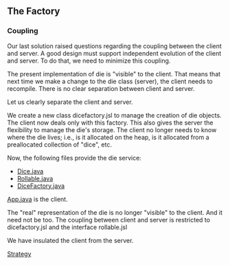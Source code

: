 ## The Factory

### Coupling
Our last solution raised questions regarding the coupling between the client and server. A good design must support independent evolution of the client and server. To do that, we need to minimize this coupling.

The present implementation of die is "visible" to the client. That means that next time we make a change to the die class (server), the client needs to recompile. There is no clear separation between client and server.

Let us clearly separate the client and server.

We create a new class dicefactory.jsl to manage the creation of die objects. The client now deals only with this factory. This also gives the server the flexibility to manage the die's storage. The client no longer needs to know where the die lives; i.e., is it allocated on the heap, is it allocated from a preallocated collection of "dice", etc.

Now, the following files provide the die service:
- [Dice.java](src/main/java/Dice.java)
- [Rollable.java](src/main/java/Rollable.java)
- [DiceFactory.java](src/main/java/DiceFactory.java)

[App.java](src/main/java/App.java) is the client.

The "real" representation of the die is no longer "visible" to the client. And it need not be too. The coupling between client and server is restricted to dicefactory.jsl and the interface rollable.jsl

We have insulated the client from the server.

[Strategy]()